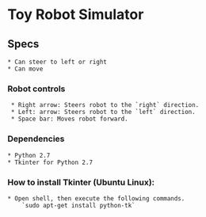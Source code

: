 # Toy Robot Simulator

## Specs
    * Can steer to left or right
    * Can move

### Robot controls
     * Right arrow: Steers robot to the `right` direction.
     * Left: arrow: Steers robot to the `left` direction.
     * Space bar: Moves robot forward.

### Dependencies
    * Python 2.7
    * Tkinter for Python 2.7
    
### How to install Tkinter (Ubuntu Linux):
    * Open shell, then execute the following commands.
        `sudo apt-get install python-tk`
